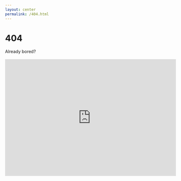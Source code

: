 ```yaml
---
layout: center
permalink: /404.html
---
```


# 404
<div class="center">
Already bored?
</div>
<br />

<iframe src="https://archive.org/embed/msdos_Prince_of_Persia_1990" width="560" height="384" frameborder="0" webkitallowfullscreen="true" mozallowfullscreen="true" allowfullscreen></iframe>
